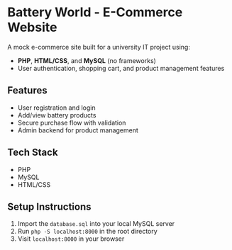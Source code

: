 # Battery World - E-Commerce Website

A mock e-commerce site built for a university IT project using:
- **PHP**, **HTML/CSS**, and **MySQL** (no frameworks)
- User authentication, shopping cart, and product management features

## Features
- User registration and login
- Add/view battery products
- Secure purchase flow with validation
- Admin backend for product management

## Tech Stack
- PHP
- MySQL
- HTML/CSS

## Setup Instructions
1. Import the `database.sql` into your local MySQL server
2. Run `php -S localhost:8000` in the root directory
3. Visit `localhost:8000` in your browser
